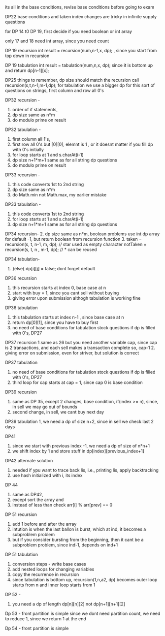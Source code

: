 its all in the base conditions, revise base conditions before going to exam

DP22 base conditions and taken index changes are tricky in infinite supply questions 

for DP 14 t0 DP 19, first decide if you need boolean or int array

only 17 and 18 need int array, since you need count 




DP 19 recursion int result = recursion(num,n-1,x, dp); , since you start from top down in recursion


DP 19 tabulation int result = tabulation(num,n,x, dp); since it is bottom up and return dp[n-1][x];

DP25  things to remember, dp size should match the recursion call recursion(s,t,n-1,m-1,dp);
for tabulation we use a bigger dp for this sort of questions on strings, first column and row all 0's


DP32 recursion - 
1. order of if statements, 
2. dp size same as n*m 
3. do modulo prime on result

DP32 tabulation - 
1. first column all 1's,
2. first row all 0's but [0][0], elemnt is 1 , or it doesnt matter if you fill dp with 0's initially
2. for loop starts at 1 and s.charAt(i-1)
3. dp size n+1*m+1 same as for all string dp questions
4. do modulo prime on result

DP33 recursion -
1. this code converts 1st to 2nd string
2. dp size same as n*m
3. do Math.min not Math.max, my earlier mistake

DP33 tabulation -
1. this code converts 1st to 2nd string
2. for loop starts at 1 and s.charAt(i-1)
3. dp size n+1*m+1 same as for all string dp questions

DP34 recursion-
2. dp size same as n*m, boolean problems use int dp array for default -1, but return boolean from
recursion function 
3.  taken = recursion(s, t, n-1, m, dp);  // star used as empty character
   notTaken = recursion(s, t, n , m-1, dp); // * can be reused

DP34 tabulation-   

1. }else{ dp[i][j] = false;   dont forget default


DP36 recursion
1. this recursion starts at index 0, base case at n
2. start with buy = 1, since you cant sell without buying
3. giving error upon submission althogh tabulation is working fine

DP36 tabulation
1. this tabulation starts at index n-1 , since base case at n 
2. return dp[0][1], since you have to buy first
3. no need of base conditions for tabulation stock questions if dp is filled with 0's, DP27
  
DP37 recursion
1.same as 26 but you need another variable cap, since cap is 2 transactions, and each sell makes a 
transaction complete so, cap-1
2. giving error on submission, even for striver, but solution is correct

DP37 tabulation   
1. no need of base conditions for tabulation stock questions if dp is filled with 0's, DP27
2. third loop for cap starts at cap = 1, since cap 0 is base condition


DP39 recursion 
1. same as DP 35, except 2 changes, base condition, if(index >= n), since, in sell we may go out of bounds 
2. second change, in sell, we cant buy next day

DP39 tabulation
1, we need a dp of size n+2, since in sell we check last 2 days

DP41 
1. since we start with previous index -1, we need a dp of size of n*n+1
2. we shift index by 1 and store stuff in dp[index][previous_index+1]


DP42 alternate solution
1. needed if ypu want to trace back lis, i.e., printing lis, apply backtracking
2. use hash initialized with i, its index

DP 44
1.    same as DP42, 
2. except sort the array and 
3. instead of less than check arr[i] % arr[prev] == 0



DP 51 recursion 
1. add 1 before and after the array
2. intution is when the last ballon is burst, which at ind, it becomes a subproblem problem
3. but if you consider bursting from the beginning, then it cant be a subproblem problem, 
since ind-1, depends on ind+1 

DP 51 tabulation
1. conversion steps - write base cases
2. add nested loops for changing variables
3. copy the recurrence in recursion
4. since tabulation is bottom up, recursion(1,n,a2, dp) becomes outer loop starts from n and 
inner loop starts from 1


DP 52 -
1. you need a dp of length dp[n][n][2] not dp[n+1][n+1][2]


Dp 53 - 
front partition is simple
since we dont need partition count, we need to reduce 1, since we return 1 at the end

Dp 54 - 
front partition is simple

